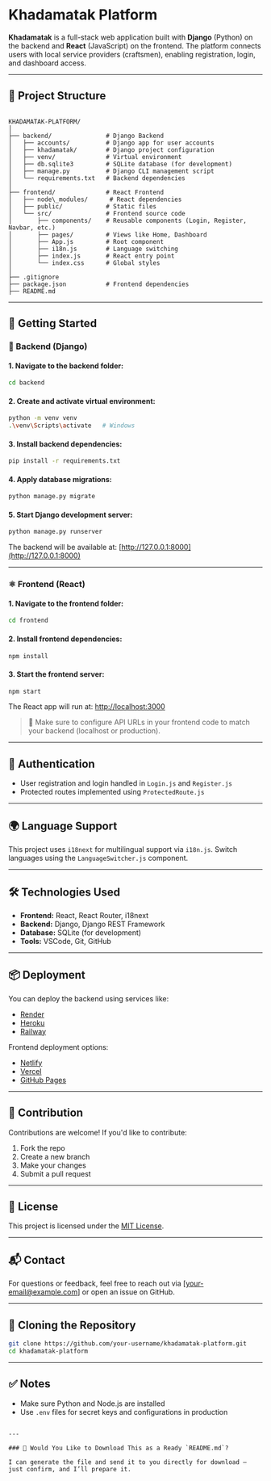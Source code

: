 # Khadamatak Platform

**Khadamatak** is a full-stack web application built with **Django** (Python) on the backend and **React** (JavaScript) on the frontend. The platform connects users with local service providers (craftsmen), enabling registration, login, and dashboard access.

---

## 📁 Project Structure

```

KHADAMATAK-PLATFORM/
│
├── backend/               # Django Backend
│   ├── accounts/          # Django app for user accounts
│   ├── khadamatak/        # Django project configuration
│   ├── venv/              # Virtual environment
│   ├── db.sqlite3         # SQLite database (for development)
│   ├── manage.py          # Django CLI management script
│   └── requirements.txt   # Backend dependencies
│
├── frontend/              # React Frontend
│   ├── node\_modules/      # React dependencies
│   ├── public/            # Static files
│   └── src/               # Frontend source code
│       ├── components/    # Reusable components (Login, Register, Navbar, etc.)
│       ├── pages/         # Views like Home, Dashboard
│       ├── App.js         # Root component
│       ├── i18n.js        # Language switching
│       ├── index.js       # React entry point
│       └── index.css      # Global styles
│
├── .gitignore
├── package.json           # Frontend dependencies
├── README.md

````

---

## 🚀 Getting Started

### 🐍 Backend (Django)

#### 1. Navigate to the backend folder:
```bash
cd backend
````

#### 2. Create and activate virtual environment:

```bash
python -m venv venv
.\venv\Scripts\activate   # Windows
```

#### 3. Install backend dependencies:

```bash
pip install -r requirements.txt
```

#### 4. Apply database migrations:

```bash
python manage.py migrate
```

#### 5. Start Django development server:

```bash
python manage.py runserver
```

The backend will be available at: [http://127.0.0.1:8000](http://127.0.0.1:8000)

---

### ⚛️ Frontend (React)

#### 1. Navigate to the frontend folder:

```bash
cd frontend
```

#### 2. Install frontend dependencies:

```bash
npm install
```

#### 3. Start the frontend server:

```bash
npm start
```

The React app will run at: [http://localhost:3000](http://localhost:3000)

> 🧠 Make sure to configure API URLs in your frontend code to match your backend (localhost or production).

---

## 🔐 Authentication

* User registration and login handled in `Login.js` and `Register.js`
* Protected routes implemented using `ProtectedRoute.js`

---

## 🌍 Language Support

This project uses `i18next` for multilingual support via `i18n.js`. Switch languages using the `LanguageSwitcher.js` component.

---

## 🛠 Technologies Used

* **Frontend:** React, React Router, i18next
* **Backend:** Django, Django REST Framework
* **Database:** SQLite (for development)
* **Tools:** VSCode, Git, GitHub

---

## 📦 Deployment

You can deploy the backend using services like:

* [Render](https://render.com/)
* [Heroku](https://www.heroku.com/)
* [Railway](https://railway.app/)

Frontend deployment options:

* [Netlify](https://netlify.com/)
* [Vercel](https://vercel.com/)
* [GitHub Pages](https://pages.github.com/)

---

## 🤝 Contribution

Contributions are welcome! If you'd like to contribute:

1. Fork the repo
2. Create a new branch
3. Make your changes
4. Submit a pull request

---

## 📄 License

This project is licensed under the [MIT License](LICENSE).

---

## 📬 Contact

For questions or feedback, feel free to reach out via \[[your-email@example.com](mailto:your-email@example.com)] or open an issue on GitHub.

---

## 📎 Cloning the Repository

```bash
git clone https://github.com/your-username/khadamatak-platform.git
cd khadamatak-platform
```

---

## ✅ Notes

* Make sure Python and Node.js are installed
* Use `.env` files for secret keys and configurations in production

```

---

### 🔽 Would You Like to Download This as a Ready `README.md`?

I can generate the file and send it to you directly for download — just confirm, and I’ll prepare it.
```
